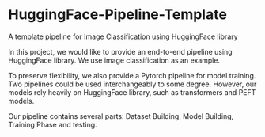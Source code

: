 # HuggingFace-Pipeline-Template
A template pipeline for Image Classification using HuggingFace library

In this project, we would like to provide an end-to-end pipeline using HuggingFace library. We use image classification as an example.

To preserve flexibility, we also provide a Pytorch pipeline for model training. Two pipelines could be used interchangeably to some degree. However, our models rely heavily on HuggingFace library, such as transformers and PEFT models.

Our pipeline contains several parts: Dataset Building, Model Building, Training Phase and testing.